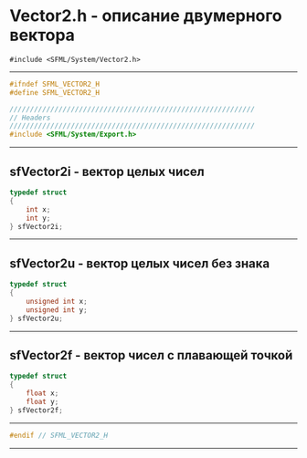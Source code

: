 # Vector2.h - описание двумерного вектора

```#include <SFML/System/Vector2.h>```
<hr/>

```c
#ifndef SFML_VECTOR2_H
#define SFML_VECTOR2_H

////////////////////////////////////////////////////////////
// Headers
////////////////////////////////////////////////////////////
#include <SFML/System/Export.h>
```
<hr/>

## sfVector2i - вектор целых чисел

```c
typedef struct
{
    int x;
    int y;
} sfVector2i;
```
<hr/>

## sfVector2u - вектор целых чисел без знака

```c
typedef struct
{
    unsigned int x;
    unsigned int y;
} sfVector2u;
```
<hr/>

## sfVector2f - вектор чисел с плавающей точкой

```c
typedef struct
{
    float x;
    float y;
} sfVector2f;
```
<hr/>



```c
#endif // SFML_VECTOR2_H
```
<hr/>
